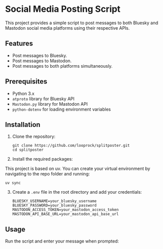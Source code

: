 # Social Media Posting Script

This project provides a simple script to post messages to both Bluesky and Mastodon social media platforms using their respective APIs.

## Features

- Post messages to Bluesky.
- Post messages to Mastodon.
- Post messages to both platforms simultaneously.

## Prerequisites

- Python 3.x
- `atproto` library for Bluesky API
- `Mastodon.py` library for Mastodon API
- `python-dotenv` for loading environment variables

## Installation

1. Clone the repository:

   ```
   git clone https://github.com/looprock/splitposter.git
   cd splitposter
   ```

2. Install the required packages:

This project is based on uv. You can create your virtual environment by navigating to the repo folder and running:

   ```
   uv sync
   ```

3. Create a `.env` file in the root directory and add your credentials:

   ```plaintext
   BLUESKY_USERNAME=your_bluesky_username
   BLUESKY_PASSWORD=your_bluesky_password
   MASTODON_ACCESS_TOKEN=your_mastodon_access_token
   MASTODON_API_BASE_URL=your_mastodon_api_base_url
   ```

## Usage

Run the script and enter your message when prompted:
